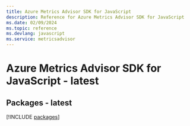 ```yaml
---
title: Azure Metrics Advisor SDK for JavaScript
description: Reference for Azure Metrics Advisor SDK for JavaScript
ms.date: 02/09/2024
ms.topic: reference
ms.devlang: javascript
ms.service: metricsadvisor
---
```

# Azure Metrics Advisor SDK for JavaScript - latest
## Packages - latest
[!INCLUDE [packages](metrics-advisor-index.md)]